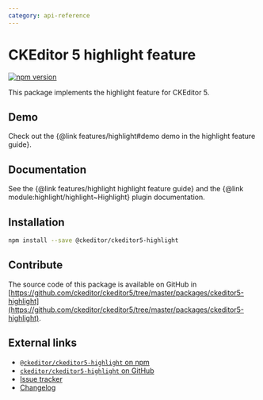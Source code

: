 ```yaml
---
category: api-reference
---
```


# CKEditor 5 highlight feature

[![npm version](https://badge.fury.io/js/%40ckeditor%2Fckeditor5-highlight.svg)](https://www.npmjs.com/package/@ckeditor/ckeditor5-highlight)

This package implements the highlight feature for CKEditor 5.

## Demo

Check out the {@link features/highlight#demo demo in the highlight feature guide}.

## Documentation

See the {@link features/highlight highlight feature guide} and the {@link module:highlight/highlight~Highlight} plugin documentation.

## Installation

```bash
npm install --save @ckeditor/ckeditor5-highlight
```

## Contribute

The source code of this package is available on GitHub in [https://github.com/ckeditor/ckeditor5/tree/master/packages/ckeditor5-highlight](https://github.com/ckeditor/ckeditor5/tree/master/packages/ckeditor5-highlight).

## External links

* [`@ckeditor/ckeditor5-highlight` on npm](https://www.npmjs.com/package/@ckeditor/ckeditor5-highlight)
* [`ckeditor/ckeditor5-highlight` on GitHub](https://github.com/ckeditor/ckeditor5/tree/master/packages/ckeditor5-highlight)
* [Issue tracker](https://github.com/ckeditor/ckeditor5/issues)
* [Changelog](https://github.com/ckeditor/ckeditor5/blob/master/CHANGELOG.md)
